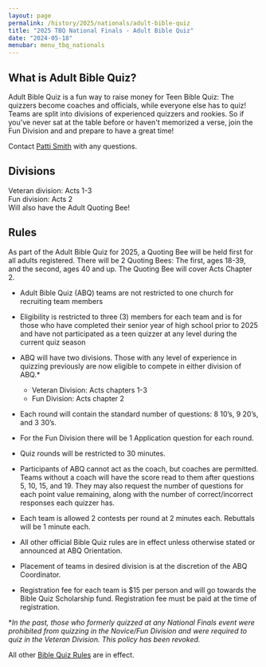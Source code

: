 ```yaml
---
layout: page
permalink: /history/2025/nationals/adult-bible-quiz
title: "2025 TBQ National Finals - Adult Bible Quiz"
date: "2024-05-18"
menubar: menu_tbq_nationals
---
```


## What is Adult Bible Quiz?

Adult Bible Quiz is a fun way to raise money for Teen Bible Quiz: The quizzers become coaches and officials, while everyone else has to quiz! Teams are split into divisions of experienced quizzers and rookies. So if you've never sat at the table before or haven't memorized a verse, join the Fun Division and and prepare to have a great time!

Contact [Patti Smith](mailto:p.s.momof5@gmail.com) with any questions.

## Divisions

Veteran division: Acts 1-3  
Fun division: Acts 2  
Will also have the Adult Quoting Bee!

## Rules

As part of the Adult Bible Quiz for 2025, a Quoting Bee will be held first for all adults registered. There will be 2 Quoting Bees: The first, ages 18-39, and the second, ages 40 and up. The Quoting Bee will cover Acts Chapter 2.

-   Adult Bible Quiz (ABQ) teams are not restricted to one church for recruiting team members
-   Eligibility is restricted to three (3) members for each team and is for those who have completed their senior year of high school prior to 2025 and have not participated as a teen quizzer at any level during the current quiz season

-   ABQ will have two divisions. Those with any level of experience in quizzing previously are now eligible to compete in either division of ABQ.\*

    -   Veteran Division: Acts chapters 1-3
    -   Fun Division: Acts chapter 2

-   Each round will contain the standard number of questions: 8 10’s, 9 20’s, and 3 30’s.
-   For the Fun Division there will be 1 Application question for each round.
-   Quiz rounds will be restricted to 30 minutes.
-   Participants of ABQ cannot act as the coach, but coaches are permitted.
    Teams without a coach will have the score read to them after questions 5, 10, 15, and 19. They may also request the number of questions for each point value remaining, along with the number of correct/incorrect responses each quizzer has.
-   Each team is allowed 2 contests per round at 2 minutes each. Rebuttals will be 1 minute each.
-   All other official Bible Quiz rules are in effect unless otherwise stated or announced at ABQ Orientation.

-   Placement of teams in desired division is at the discretion of the ABQ Coordinator.
-   Registration fee for each team is $15 per person and will go towards the Bible Quiz Scholarship fund. Registration fee must be paid at the time of registration.

\*_In the past, those who formerly quizzed at any National Finals event were prohibited from quizzing in the Novice/Fun Division and were required to quiz in the Veteran Division. This policy has been revoked._

All other [Bible Quiz Rules](https://biblequiz.com/downloads) are in effect.
